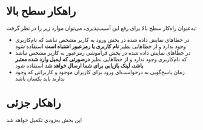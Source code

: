 # راهکار سطح بالا
به‌عنوان راه‌کار سطح بالا برای رفع این آسیب‌پذیری، می‌توان موارد زیر را در نظر گرفت:
* در خطاهای نمایش داده شده در بخش ورود به کاربر مشخص نباشد که نام‌کاربری وجود ندارد و از خطاهایی نظیر **نام کاربری یا رمزعبور اشتباه است** استفاده شود
* در خطاهای نمایش داده شده در بخش فراموشی رمزعبور به کاربر مشخص نباشد که نام‌کاربری وجود ندارد و از خطاهایی نظیر **درصورتی که ایمیل وارد شده معتبر باشد، لینک بازیابی برای شما ارسال خواهد شد** استفاده شود
* زمان پاسخ‌گویی به درخواست‌ای ورود برای کاربران موجود و کاربرانی که وجود ندارند باید یکسان باشد
# راهکار جزئی
این بخش به‌زودی تکمیل خواهد شد